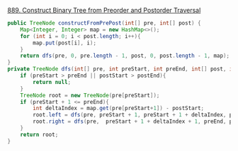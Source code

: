 [889. Construct Binary Tree from Preorder and Postorder Traversal](https://leetcode.com/problems/construct-binary-tree-from-preorder-and-postorder-traversal/)

```java
public TreeNode constructFromPrePost(int[] pre, int[] post) {
    Map<Integer, Integer> map = new HashMap<>();
    for (int i = 0; i < post.length; i++){
        map.put(post[i], i);
    }
    return dfs(pre, 0, pre.length - 1, post, 0, post.length - 1, map);
}
private TreeNode dfs(int[] pre, int preStart, int preEnd, int[] post, int postStart, int postEnd, Map<Integer, Integer> map){
    if (preStart > preEnd || postStart > postEnd){
        return null;
    }
    TreeNode root = new TreeNode(pre[preStart]);
    if (preStart + 1 <= preEnd){
        int deltaIndex = map.get(pre[preStart+1]) - postStart;
        root.left = dfs(pre, preStart + 1, preStart + 1 + deltaIndex, post, postStart, postStart + deltaIndex, map);
        root.right = dfs(pre,  preStart + 1 + deltaIndex + 1, preEnd, post, postStart + deltaIndex + 1, postEnd - 1, map);
    }
    return root;
}
```

